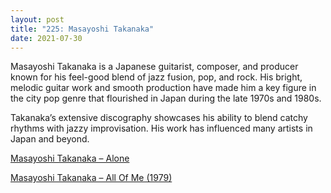 ```yaml
---
layout: post
title: "225: Masayoshi Takanaka"
date: 2021-07-30
---
```


Masayoshi Takanaka is a Japanese guitarist, composer, and producer known for his feel-good blend of jazz fusion, pop, and rock. His bright, melodic guitar work and smooth production have made him a key figure in the city pop genre that flourished in Japan during the late 1970s and 1980s.

Takanaka’s extensive discography showcases his ability to blend catchy rhythms with jazzy improvisation. His work has influenced many artists in Japan and beyond.

[Masayoshi Takanaka – Alone](https://youtu.be/zlqa2UH4DFU)  

[Masayoshi Takanaka – All Of Me (1979)](https://youtu.be/BNig6xG36i4)  
